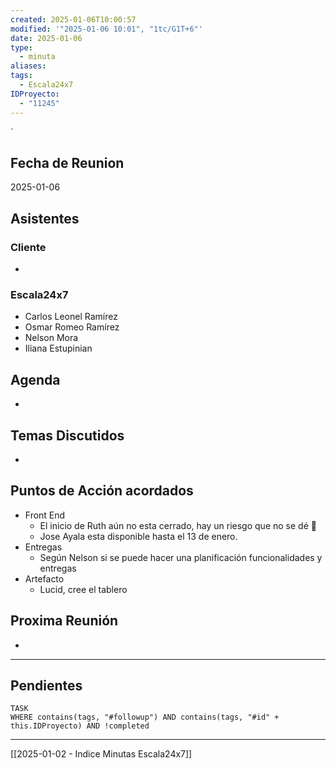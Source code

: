 ```yaml
---
created: 2025-01-06T10:00:57
modified: '"2025-01-06 10:01", "1tc/G1T+6"'
date: 2025-01-06
type:
  - minuta
aliases: 
tags:
  - Escala24x7
IDProyecto:
  - "11245"
---
```


`


## Fecha de Reunion
2025-01-06

## Asistentes

### Cliente
* 
### Escala24x7
- Carlos Leonel Ramírez
- Osmar Romeo Ramírez
- Nelson Mora
- Iliana Estupinian

## Agenda
* 
## Temas Discutidos
*  

## Puntos de Acción acordados
- Front End
	- El inicio de Ruth aún no esta cerrado, hay un riesgo que no se dé 🚩
	- Jose Ayala esta disponible hasta el 13 de enero.
- Entregas
	- Según Nelson si se puede hacer una planificación funcionalidades y entregas
- Artefacto
	- Lucid, cree el tablero

## Proxima Reunión
*   

--- 
## Pendientes

```dataview
TASK
WHERE contains(tags, "#followup") AND contains(tags, "#id" + this.IDProyecto) AND !completed
```

---
[[2025-01-02 - Indice Minutas Escala24x7]]
